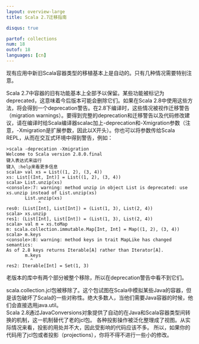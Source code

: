 ```yaml
---
layout: overview-large
title: Scala 2.7迁移指南

disqus: true

partof: collections
num: 18
outof: 18
languages: [cn]
---
```



现有应用中新旧Scala容器类型的移植基本上是自动的。只有几种情况需要特别注意。

Scala 2.7中容器的旧有功能基本上全部予以保留。某些功能被标记为deprecated，这意味着今后版本可能会删除它们。如果在Scala 2.8中使用这些方法，将会得到一个deprecation警告。在2.8下编译时，这些情况被视作迁移警告（migration warnings）。要得到完整的deprecation和迁移警告以及代码修改建议，请在编译时给Scala编译器scalac加上-deprecation和-Xmigration参数（注意，-Xmigration是扩展参数，因此以X开头）。你也可以将参数传给Scala REPL，从而在交互式环境中得到警告，例如：

    >scala -deprecation -Xmigration
    Welcome to Scala version 2.8.0.final
    键入表达式来运行
    键入 :help来看更多信息
    scala> val xs = List((1, 2), (3, 4))
    xs: List[(Int, Int)] = List((1, 2), (3, 4))
    scala> List.unzip(xs)
    <console>:7: warning: method unzip in object List is deprecated: use xs.unzip instead of List.unzip(xs)
           List.unzip(xs)
                ^
    res0: (List[Int], List[Int]) = (List(1, 3), List(2, 4))
    scala> xs.unzip
    res1: (List[Int], List[Int]) = (List(1, 3), List(2, 4))
    scala> val m = xs.toMap
    m: scala.collection.immutable.Map[Int, Int] = Map((1, 2), (3, 4))
    scala> m.keys
    <console>:8: warning: method keys in trait MapLike has changed semantics:
    As of 2.8 keys returns Iterable[A] rather than Iterator[A].
           m.keys
             ^
    res2: Iterable[Int] = Set(1, 3)
    
老版本的库中有两个部分被整个移除，所以在deprecation警告中看不到它们。

scala.collection.jcl包被移除了。这个包试图在Scala中模拟某些Java的容器，但是该包破坏了Scala的一些对称性。绝大多数人，当他们需要Java容器的时候，他们会直接选用java.util。  
Scala 2.8通过JavaConversions对象提供了自动的在Java和Scala容器类型间转换的机制，这一机制替代了老的jcl包。
各种投影操作被泛化整理成了视图。从实际情况来看，投影的用处并不大，因此受影响的代码应该不多。
所以，如果你的代码用了jcl包或者投影（projections），你将不得不进行一些小的修改。
